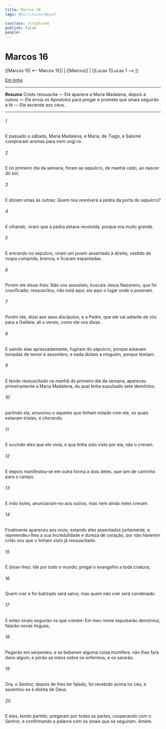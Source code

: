 ```yaml
---
title: Marcos 16
tags: #Escrituras\NovoT

cssclass: scriptures
publish: false
people:
---
```


# Marcos 16
[[Marcos 15| <-- Marcos 15]] | [[Marcos]] | [[Lucas 1|Lucas 1 --> ]]

[Em linha](https://churchofjesuschrist.org/study/scriptures/nt/mark/16?lang=por)

---
__Resumo__
Cristo ressuscita — Ele aparece a Maria Madalena, depois a outros — Ele envia os Apóstolos para pregar e promete que sinais seguirão a fé — Ele ascende aos céus.

---
###### 1 
E passado o sábado, Maria Madalena, e Maria,  de Tiago, e Salomé compraram aromas para irem ungi-lo.

###### 2 
E no primeiro dia da semana, foram ao sepulcro, de manhã cedo, ao nascer do sol;

###### 3 
E diziam umas às outras: Quem nos revolverá a pedra da porta do sepulcro?

###### 4 
E olhando, viram que  a pedra estava revolvida; porque era muito grande.

###### 5 
E entrando no sepulcro, viram um jovem assentado à direita, vestido de  roupa comprida, branca; e ficaram espantadas.

###### 6 
Porém ele disse-lhes: Não vos assusteis; buscais Jesus Nazareno, que foi crucificado;  ressuscitou, não está aqui; eis aqui o lugar onde o puseram.

###### 7 
Porém ide, dizei aos seus discípulos, e a Pedro, que ele vai adiante de vós para a Galileia; ali o vereis, como ele vos disse.

###### 8 
E saindo elas apressadamente, fugiram do sepulcro, porque estavam tomadas de temor e assombro; e nada diziam a ninguém, porque temiam.

###### 9 
E  tendo ressuscitado na manhã do primeiro dia da semana, apareceu primeiramente a Maria Madalena, da qual tinha expulsado sete demônios.

###### 10 
 partindo ela, anunciou-o àqueles que tinham estado com ele, os quais estavam tristes, e chorando.

###### 11 
E ouvindo eles que ele vivia, e que tinha sido visto por ela, não o creram.

###### 12 
E depois manifestou-se em outra forma a dois deles, que iam de caminho para o campo.

###### 13 
E indo estes, anunciaram-no aos outros, mas nem ainda neles creram.

###### 14 
Finalmente apareceu aos onze, estando eles assentados juntamente, e repreendeu-lhes a sua incredulidade e dureza de coração, por não haverem crido nos que o tinham visto já ressuscitado.

###### 15 
E disse-lhes: Ide por todo o mundo, pregai o evangelho a toda criatura;

###### 16 
Quem crer e for batizado será salvo; mas quem não crer será condenado.

###### 17 
E estes sinais seguirão os que crerem: Em meu nome expulsarão demônios; falarão novas línguas;

###### 18 
Pegarão em serpentes; e se beberem alguma coisa mortífera, não lhes fará dano algum; e porão as mãos sobre os enfermos, e os sararão.

###### 19 
Ora, o Senhor, depois de lhes ter falado, foi recebido acima no céu, e assentou-se à direita de Deus.

###### 20 
E eles, tendo partido, pregaram por todas as partes, cooperando com  o Senhor, e confirmando a palavra com os sinais que se seguiram. Amém.

